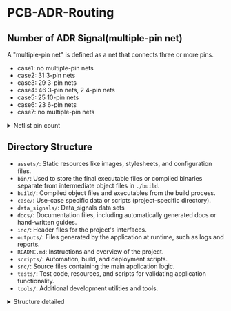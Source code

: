 # PCB-ADR-Routing

## Number of ADR Signal(multiple-pin net)

A "multiple-pin net" is defined as a net that connects three or more pins.

* case1: no multiple-pin nets
* case2: 31 3-pin nets
* case3: 29 3-pin nets
* case4: 46 3-pin nets, 2 4-pin nets
* case5: 25 10-pin nets
* case6: 23 6-pin nets
* case7: no multiple-pin nets

<details> <summary>Netlist pin count</summary>

* case1
```
1-pin nets: 1
2-pin nets: 49
```
* case2
```
1-pin nets: 12
2-pin nets: 44
3-pin nets: 31
55-pin nets: 1
```

* case3
```
1-pin nets: 3
2-pin nets: 44
3-pin nets: 29
```

* case4
```
1-pin nets: 1
2-pin nets: 96
3-pin nets: 46
4-pin nets: 2
88-pin nets: 1
```

* case5
```
1-pin nets: 14
2-pin nets: 107
10-pin nets: 25
124-pin nets: 1
```

* case6
```
1-pin nets: 20
2-pin nets: 99
6-pin nets: 23
114-pin nets: 1
```

* case7
```
2-pin nets: 69
60-pin nets: 1
```
</details>

## Directory Structure
- `assets/`: Static resources like images, stylesheets, and configuration files.
- `bin/`: Used to store the final executable files or compiled binaries separate from intermediate object files in `./build`.
- `build/`: Compiled object files and executables from the build process.
- `case/`: Use-case specific data or scripts (project-specific directory).
- `data_signals/`: Data_signals data sets
- `docs/`: Documentation files, including automatically generated docs or hand-written guides.
- `inc/`: Header files for the project's interfaces.
- `outputs/`: Files generated by the application at runtime, such as logs and reports.
- `README.md`: Instructions and overview of the project.
- `scripts/`: Automation, build, and deployment scripts.
- `src/`: Source files containing the main application logic.
- `tests/`: Test code, resources, and scripts for validating application functionality.
- `tools/`: Additional development utilities and tools.

<details> <summary>Structure detailed</summary>
本專案採用結構化的目錄佈局，以維護乾淨且有組織的代碼庫。以下是每個目錄用途的描述：

## `./assets`
包含應用程序運行所需的靜態資源。這些資源是應用程序運行必須的，不會在運行時改變。例如圖像、樣式表、靜態配置文件和預定義的數據文件。`./assets`目錄下的文件通常需要加入版本控制系统。

## `./build`
存放由編譯過程產生的所有物件檔案和可執行檔。這是構建系統放置其輸出的地方。

## `./bin`
經常用來單獨存儲最終的可執行文件或編譯後的二進制檔案，與 `./build` 中的中間物件檔案分開。

## `./case`
此目錄不是標準的，通常會特定於專案的上下文。它可能包含使用案例特定的數據或腳本。

## `./data_signals`
此目錄不是標準的，於此是用來描述Data Signals。

## `./docs`
此目錄專門存放專案的文檔文件。這包括自動生成的文檔以及手寫的指南或附加的解釋材料。它可以用來存放設計文檔、API 參考、使用手冊和其他任何類型的文檔，這些都是幫助理解和使用專案的重要資源。

## `./inc`
包含專案的所有頭文件（`.h` 或 `.hpp`）。這種分離確保了接口（頭文件）和實現（源文件）之間的清晰區分。

## `./outputs`
此目錄用於保存應用程序在運行時生成的任何文件。可能包括日誌文件、用戶生成的內容、導出的報告以及動態創建的圖像或圖表。

## `./README.md`
一個 Markdown 文件，提供有關專案的概覽，包括如何設置、構建和使用您的應用程序。

## `./scripts`
包含幫助構建、自動化或部署應用程序的腳本。腳本可能用Python、Shell等語言編寫。

## `./src`
包含專案的源文件（`.cpp`、`.c` 等）。這裡是主要應用邏輯所在，與其聲明（頭文件）分開。

## `./tests`
存放所有測試代碼和資源。這可能包括單元測試、集成測試、測試數據和其他測試腳本。

## `./tools`
存放用於開發的任何其他工具或實用程序。這可能涉及格式化工具、靜態代碼分析工具或為了幫助開發過程而開發的任何小工具。

維持一致的結構和命名約定，以確保代碼庫易於導航和維護，對所有貢獻者來說都是如此。

</details>